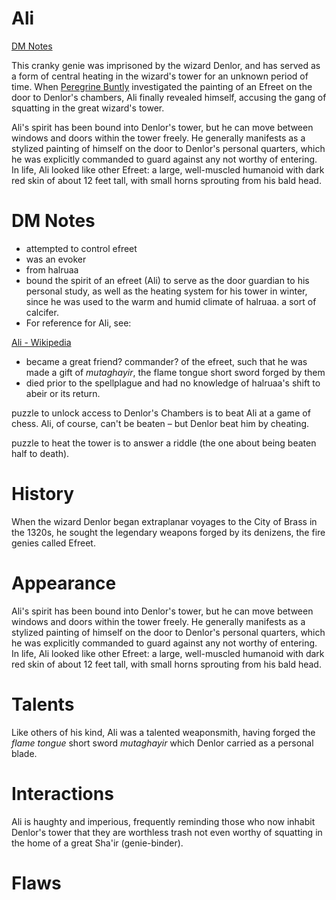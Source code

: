 # Ali

[DM Notes](../campaign/pcs/declan-truefire/DM%20Notes.md)

This cranky genie was imprisoned by the wizard Denlor, and has served as a form of central heating in the wizard's tower for an unknown period of time. When [Peregrine Buntly](../Peregrine%20Buntly/%21index.md) investigated the painting of an Efreet on the door to Denlor's chambers, Ali finally revealed himself, accusing the gang of squatting in the great wizard's tower.

Ali's spirit has been bound into Denlor's tower, but he can move between windows and doors within the tower freely. He generally manifests as a stylized painting of himself on the door to Denlor's personal quarters, which he was explicitly commanded to guard against any not worthy of entering. In life, Ali looked like other Efreet: a large, well-muscled humanoid with dark red skin of about 12 feet tall, with small horns sprouting from his bald head.

# DM Notes

- attempted to control efreet
- was an evoker
- from halruaa
- bound the spirit of an efreet (Ali) to serve as the door guardian to his personal study, as well as the heating system for his tower in winter, since he was used to the warm and humid climate of halruaa. a sort of calcifer.
- For reference for Ali, see:

[Ali - Wikipedia](https://en.wikipedia.org/wiki/Ali)

- became a great friend? commander? of the efreet, such that he was made a gift of *mutaghayir*, the flame tongue short sword forged by them
- died prior to the spellplague and had no knowledge of halruaa's shift to abeir or its return.

puzzle to unlock access to Denlor's Chambers is to beat Ali at a game of chess. Ali, of course, can't be beaten – but Denlor beat him by cheating.

puzzle to heat the tower is to answer a riddle (the one about being beaten half to death).

# History

When the wizard Denlor began extraplanar voyages to the City of Brass in the 1320s, he sought the legendary weapons forged by its denizens, the fire genies called Efreet. 

# Appearance

Ali's spirit has been bound into Denlor's tower, but he can move between windows and doors within the tower freely. He generally manifests as a stylized painting of himself on the door to Denlor's personal quarters, which he was explicitly commanded to guard against any not worthy of entering. In life, Ali looked like other Efreet: a large, well-muscled humanoid with dark red skin of about 12 feet tall, with small horns sprouting from his bald head.

# Talents

Like others of his kind, Ali was a talented weaponsmith, having forged the *flame tongue* short sword *mutaghayir* which Denlor carried as a personal blade.

# Interactions

Ali is haughty and imperious, frequently reminding those who now inhabit Denlor's tower that they are worthless trash not even worthy of squatting in the home of a great Sha'ir (genie-binder).

# Flaws